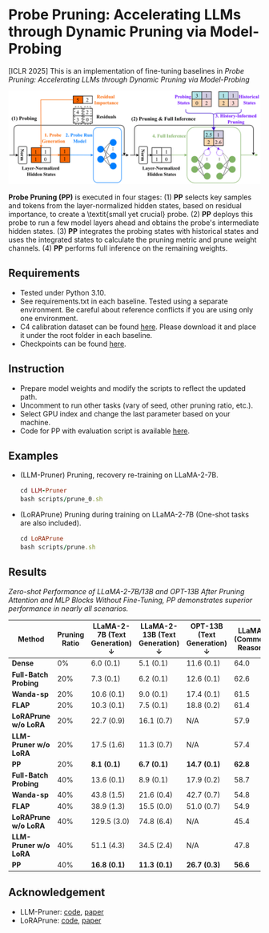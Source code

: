 # Probe Pruning: Accelerating LLMs through Dynamic Pruning via Model-Probing

[ICLR 2025] This is an implementation of fine-tuning baselines in *Probe Pruning: Accelerating LLMs through Dynamic Pruning via Model-Probing*

![Main Method](asset/method.png)

**Probe Pruning (PP)** is executed in four stages: (1) **PP** selects key samples and tokens from the layer-normalized hidden states, based on residual importance, to create a \textit{small yet crucial} probe. (2) **PP** deploys this probe to run a few model layers ahead and obtains the probe's intermediate hidden states. (3) **PP** integrates the probing states with historical states and uses the integrated states to calculate the pruning metric and prune weight channels. (4) **PP** performs full inference on the remaining weights.

## Requirements

- Tested under Python 3.10.
- See requirements.txt in each baseline. Tested using a separate environment. Be careful about reference conflicts if you are using only one environment.  
- C4 calibration dataset can be found [here](https://drive.google.com/file/d/1dTl7rPeOqKqQmFPxldITolJTVAp8MScv/view?usp=sharing). Please download it and place it under the root folder in each baseline.
- Checkpoints can be found [here](https://drive.google.com/drive/folders/170q3BcGBaG8mGu7KTc6eVxrN36S-dNNJ?usp=drive_link).

## Instruction

- Prepare model weights and modify the scripts to reflect the updated path.
- Uncomment to run other tasks (vary of seed, other pruning ratio, etc.).
- Select GPU index and change the last parameter based on your machine.
- Code for PP with evaluation script is available [here](). 

## Examples

- (LLM-Pruner) Pruning, recovery re-training on LLaMA-2-7B.

  ```ruby
  cd LLM-Pruner
  bash scripts/prune_0.sh
  ```

- (LoRAPrune) Pruning during training on LLaMA-2-7B (One-shot tasks are also included).

  ```ruby
  cd LoRAPrune
  bash scripts/prune.sh
  ```


## Results

*Zero-shot Performance of LLaMA-2-7B/13B and OPT-13B After Pruning Attention and MLP Blocks Without Fine-Tuning, PP demonstrates superior performance in nearly all scenarios.*

| Method                  | Pruning Ratio | LLaMA-2-7B (Text Generation) ↓ | LLaMA-2-13B (Text Generation) ↓ | OPT-13B (Text Generation) ↓ | LLaMA-2-7B (Commonsense Reasoning) ↑ | LLaMA-2-13B (Commonsense Reasoning) ↑ | OPT-13B (Commonsense Reasoning) ↑ |
| ----------------------- | ------------- | ------------------------------ | ------------------------------- | --------------------------- | ------------------------------------ | ------------------------------------- | --------------------------------- |
| **Dense**               | 0%            | 6.0 (0.1)                      | 5.1 (0.1)                       | 11.6 (0.1)                  | 64.0                                 | 66.2                                  | 57.2                              |
| **Full-Batch Probing**  | 20%           | 7.3 (0.1)                      | 6.2 (0.1)                       | 12.6 (0.1)                  | 62.6                                 | 65.3                                  | 56.4                              |
| **Wanda-sp**            | 20%           | 10.6 (0.1)                     | 9.0 (0.1)                       | 17.4 (0.1)                  | 61.5                                 | 65.0                                  | 55.2                              |
| **FLAP**                | 20%           | 10.3 (0.1)                     | 7.5 (0.1)                       | 18.8 (0.2)                  | 61.4                                 | 64.6                                  | 54.9                              |
| **LoRAPrune w/o LoRA**  | 20%           | 22.7 (0.9)                     | 16.1 (0.7)                      | N/A                         | 57.9                                 | 58.9                                  | N/A                               |
| **LLM-Pruner w/o LoRA** | 20%           | 17.5 (1.6)                     | 11.3 (0.7)                      | N/A                         | 57.4                                 | 61.3                                  | N/A                               |
| **PP**                  | 20%           | **8.1 (0.1)**                  | **6.7 (0.1)**                   | **14.7 (0.1)**              | **62.8**                             | **65.3**                              | **56.5**                          |
| **Full-Batch Probing**  | 40%           | 13.6 (0.1)                     | 8.9 (0.1)                       | 17.9 (0.2)                  | 58.7                                 | 62.9                                  | 54.0                              |
| **Wanda-sp**            | 40%           | 43.8 (1.5)                     | 21.6 (0.4)                      | 42.7 (0.7)                  | 54.8                                 | 56.6                                  | 50.5                              |
| **FLAP**                | 40%           | 38.9 (1.3)                     | 15.5 (0.0)                      | 51.0 (0.7)                  | 54.9                                 | 60.6                                  | 50.8                              |
| **LoRAPrune w/o LoRA**  | 40%           | 129.5 (3.0)                    | 74.8 (6.4)                      | N/A                         | 45.4                                 | 48.1                                  | N/A                               |
| **LLM-Pruner w/o LoRA** | 40%           | 51.1 (4.3)                     | 34.5 (2.4)                      | N/A                         | 47.8                                 | 52.0                                  | N/A                               |
| **PP**                  | 40%           | **16.8 (0.1)**                 | **11.3 (0.1)**                  | **26.7 (0.3)**              | **56.6**                             | **61.0**                              | **53.1**                          |

## Acknowledgement
- LLM-Pruner: [code](https://github.com/horseee/LLM-Pruner), [paper](https://arxiv.org/abs/2305.11627)
- LoRAPrune: [code](https://github.com/aim-uofa/LoRAPrune), [paper](https://arxiv.org/abs/2305.18403)
